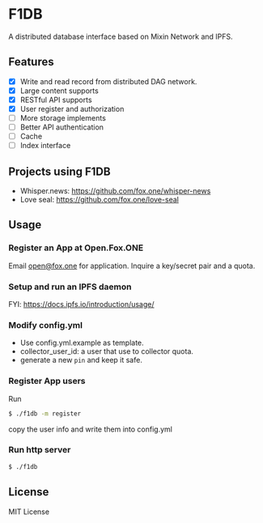 # F1DB

A distributed database interface based on Mixin Network and IPFS.

## Features

- [x] Write and read record from distributed DAG network.
- [x] Large content supports
- [x] RESTful API supports
- [x] User register and authorization
- [ ] More storage implements
- [ ] Better API authentication
- [ ] Cache
- [ ] Index interface

## Projects using F1DB 

- Whisper.news: https://github.com/fox.one/whisper-news
- Love seal: https://github.com/fox.one/love-seal

## Usage

### Register an App at Open.Fox.ONE

Email open@fox.one for application. Inquire a key/secret pair and a quota. 

### Setup and run an IPFS daemon

FYI: https://docs.ipfs.io/introduction/usage/

### Modify config.yml

- Use config.yml.example as template.
- collector_user_id: a user that use to collector quota.
- generate a new `pin` and keep it safe.

### Register App users

Run 

```bash
$ ./f1db -m register
```

copy the user info and write them into config.yml

### Run http server

```bash
$ ./f1db
```

## License

MIT License
